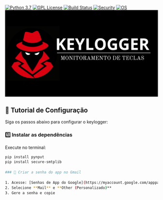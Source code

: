 [![Python 3.7](https://img.shields.io/badge/Python-3.7-blue.svg)](https://www.python.org/)
[![GPL License](https://img.shields.io/badge/License-GPL-blue.svg)](https://www.gnu.org/licenses/gpl-3.0.en.html)
[![Build Status](https://img.shields.io/badge/build-passing-brightgreen.svg)](#)
[![Security](https://img.shields.io/badge/security-reviewed-green.svg)](#)
[![OS](https://img.shields.io/badge/os-Windows%20%7C%20Linux%20%7C%20Mac-blue.svg)](#)
<img src="./capa.png" alt="Descrição da imagem" width="800"/>
## 📌 Tutorial de Configuração

Siga os passos abaixo para configurar o keylogger:

### 1️⃣ Instalar as dependências

Execute no terminal:

```bash
pip install pynput
pip install secure-smtplib

### 🔑 Criar a senha do app no Gmail

1. Acesse: [Senhas de App do Google](https://myaccount.google.com/apppasswords)  
2. Selecione **Mail** e **Other (Personalizado)**  
3. Gere a senha e copie
